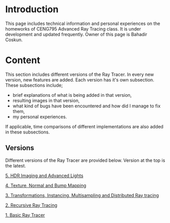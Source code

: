 # Introduction

This page includes technical information and personal experiences on the homeworks of CENG795 Advanced Ray Tracing class. It is under development and updated frequently. Owner of this page is Bahadir Coskun.

# Content

This section includes different versions of the Ray Tracer. In every new version, new features are added. Each version has it's own subsection. These subsections include;

- brief explanations of what is being added in that version, 
- resulting images in that version,
- what kind of bugs have been encountered and how did I manage to fix them, 
- my personal experiences. 

If applicable, time comparisons of different implementations are also added in these subsections.

## Versions

Different versions of the Ray Tracer are provided below. Version at the top is the latest.

[5. HDR Imaging and Advanced Lights](/pages/Page5.md)

[4. Texture, Normal and Bump Mapping](/pages/Page4.md)

[3. Transformations, Instancing, Multisampling and Distributed Ray tracing](/pages/Page3.md)

[2. Recursive Ray Tracing](/pages/Page2.md)

[1. Basic Ray Tracer](/pages/Page1.md)

